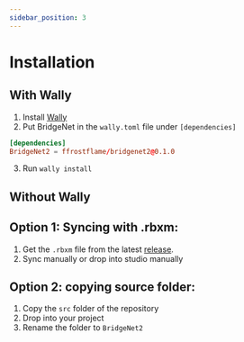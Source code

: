 ```yaml
---
sidebar_position: 3
---
```


# Installation

## With Wally

1. Install [Wally](https://wally.run)
2. Put BridgeNet in the ``wally.toml`` file under ``[dependencies]``
```toml title="wally.toml"
[dependencies]
BridgeNet2 = ffrostflame/bridgenet2@0.1.0
```
3. Run ``wally install``

## Without Wally

## Option 1: Syncing with .rbxm:
1. Get the ``.rbxm`` file from the latest [release](https://github.com/ffrostflame/BridgeNet2/releases).
2. Sync manually or drop into studio manually

## Option 2: copying source folder:
1. Copy the `src` folder of the repository
2. Drop into your project
3. Rename the folder to `BridgeNet2`
